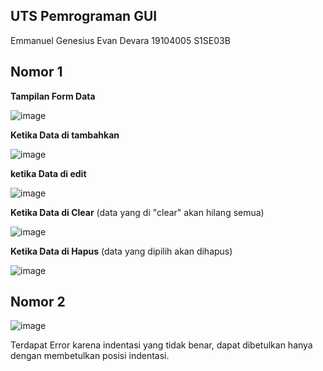 ## UTS Pemrograman GUI
Emmanuel Genesius Evan Devara
19104005
S1SE03B
## Nomor 1
**Tampilan Form Data**

![image](https://user-images.githubusercontent.com/72756374/120761902-de698180-c53f-11eb-9d7b-ff6bea0ac9a8.png)

**Ketika Data di tambahkan**

![image](https://user-images.githubusercontent.com/72756374/120762347-5cc62380-c540-11eb-9665-f81344d10aaf.png)

**ketika Data di edit**

![image](https://user-images.githubusercontent.com/72756374/120763531-829ff800-c541-11eb-97a0-66cbcbd4fe0e.png)

**Ketika Data di Clear** (data yang di "clear" akan hilang semua)

![image](https://user-images.githubusercontent.com/72756374/120763812-c8f55700-c541-11eb-954c-b2d6cd9acbc6.png)

**Ketika Data di Hapus** (data yang dipilih akan dihapus)

![image](https://user-images.githubusercontent.com/72756374/120763928-e7f3e900-c541-11eb-91c2-6da15a9d692e.png)


## Nomor 2
![image](https://user-images.githubusercontent.com/72756374/120764178-1d98d200-c542-11eb-8cb8-efe83c3ad677.png)

Terdapat Error karena indentasi yang tidak benar, dapat dibetulkan hanya dengan membetulkan posisi indentasi.
